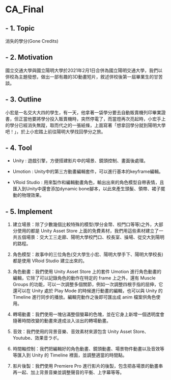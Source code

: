 # CA_Final

## - 1. Topic
消失的學分(Gone Credits)

## - 2. Motivation
國立交通大學與國立陽明大學於2021年2月1日合併為國立陽明交通大學，我們以併校為主題發想，做出一部有趣的3D動畫短片，敘述併校後第一屆畢業生的甘苦談。

## - 3. Outline
小宏是一名交大大四的學生，有一天，他拿著一袋學分要去自動販賣機列印畢業證書，但正當他要將學分投入販賣機時，突然停電了，而當燈再次亮起時，小宏手上的學分已經消失無蹤，取而代之的一張紙條，上面寫著「想拿回學分就到陽明大學吧！」，於上小宏踏上前往陽明大學找回學分之旅。

## - 4. Tool
* Unity : 遊戲引擎，方便搭建影片中的場景、鏡頭控制、畫面後處理。  

* Umotion : Unity中的第三方動畫編輯套件，可以進行基本的keyframe編輯。  

* VRoid Studio : 用來製作和編輯動畫角色，輸出出來的角色模型自帶表情，且匯入到Unity中還會添加dynamic bone腳本，以此來產生頭髮、領帶、裙子擺動的物理效果。

## - 5. Implement
1. 建立場景：除了少數幾個比較特殊的模型(學分金幣、校門口等等)之外，大部分使用的都是 Unity Asset Store 上面的免費素材，我們用這些素材建立了一共五個場景：交大工三走廊、陽明大學校門口、校長室、操場、從交大到陽明的路程。  

2. 角色模型：故事中的三位角色(交大學生小宏、陽明大學手下、陽明大學校長)都是使用 VRoid Studio 建立出來的。  

3. 角色動畫：我們使用 Unity Asset Store 上的套件 Umotion 進行角色動畫的編輯，它除了可以記錄角色的動作在特定的 frame 上之外，還有 Muscle Groups 的功能，可以一次調整多個關節，例如一次調整四根手指的屈伸，它還可以在 Unity 處於 Play Mode 的時候進行動畫的編輯，也可以與 Unity 的 Timeline 進行同步的播放。編輯完動作之後即可匯出成 anim 檔案供角色使用。  

4. 轉場動畫：我們使用一塊佔滿整個螢幕的色塊，並在它身上新增一個透明度會隨著時間改變的動畫來達成淡入淡出的轉場動畫。  

5. 音效：我們使用的背景音樂、音效素材來源包含 Unity Asset Store、Youtube、效果音ラボ。  

6. 時間軸控制：我們把編輯好的角色動畫、鏡頭動畫、場景物件動畫以及音效等等匯入到 Unity 的 Timeline 裡面，並調整適當的時間點。  
 
7. 影片後製：我們使用 Premiere Pro 進行影片的後製，包含把各場景的動畫串再一起、加上背景音樂並調整聲音的平衡、上字幕等等。  
